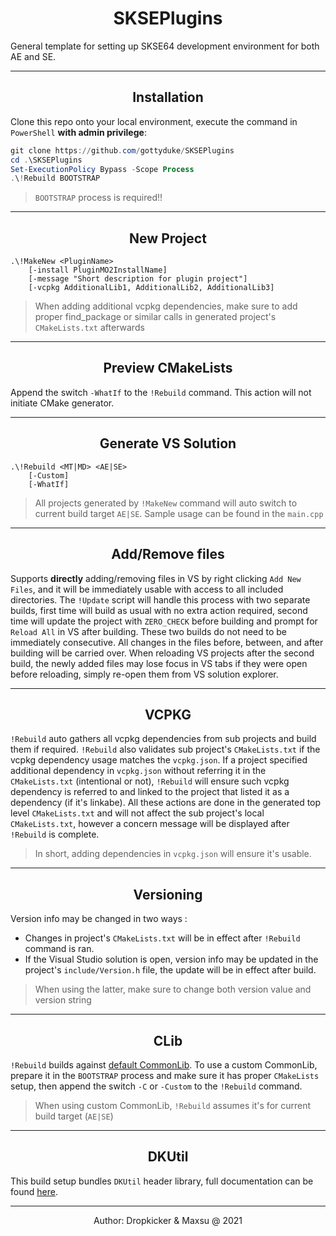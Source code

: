 <h1 align="center">SKSEPlugins</h1>
General template for setting up SKSE64 development environment for both AE and SE. 

---
<h2 align="center">Installation</h2>

Clone this repo onto your local environment, execute the command in `PowerShell` **with admin privilege**:  
```powershell
git clone https://github.com/gottyduke/SKSEPlugins
cd .\SKSEPlugins
Set-ExecutionPolicy Bypass -Scope Process
.\!Rebuild BOOTSTRAP
```  
> `BOOTSTRAP` process is required!!  

---
<h2 align="center">New Project</h2>

```
.\!MakeNew <PluginName> 
    [-install PluginMO2InstallName] 
    [-message "Short description for plugin project"] 
    [-vcpkg AdditionalLib1, AdditionalLib2, AdditionalLib3]
```
> When adding additional vcpkg dependencies, make sure to add proper find_package or similar calls in generated project's `CMakeLists.txt` afterwards  

---
<h2 align="center">Preview CMakeLists</h2>

Append the switch `-WhatIf` to the `!Rebuild` command. This action will not initiate CMake generator.  

---
<h2 align="center">Generate VS Solution</h2>

```
.\!Rebuild <MT|MD> <AE|SE> 
    [-Custom] 
    [-WhatIf]
```
> All projects generated by `!MakeNew` command will auto switch to current build target `AE|SE`. Sample usage can be found in the `main.cpp`  

---
<h2 align="center">Add/Remove files</h2>

Supports **directly** adding/removing files in VS by right clicking `Add New Files`, and it will be immediately usable with access to all included directories. The `!Update` script will handle this process with two separate builds, first time will build as usual with no extra action required, second time will update the project with `ZERO_CHECK` before building and prompt for `Reload All` in VS after building. These two builds do not need to be immediately consecutive. All changes in the files before, between, and after building will be carried over. When reloading VS projects after the second build, the newly added files may lose focus in VS tabs if they were open before reloading, simply re-open them from VS solution explorer.   

---
<h2 align="center">VCPKG</h2>

`!Rebuild` auto gathers all vcpkg dependencies from sub projects and build them if required. `!Rebuild` also validates sub project's `CMakeLists.txt` if the vcpkg dependency usage matches the `vcpkg.json`. If a project specified additional dependency in `vcpkg.json` without referring it in the `CMakeLists.txt` (intentional or not), `!Rebuild` will ensure such vcpkg dependency is referred to and linked to the project that listed it as a dependency (if it's linkabe). All these actions are done in the generated top level `CMakeLists.txt` and will not affect the sub project's local `CMakeLists.txt`, however a concern message will be displayed after `!Rebuild` is complete.  
> In short, adding dependencies in `vcpkg.json` will ensure it's usable. 

---
<h2 align="center">Versioning</h2>

Version info may be changed in two ways :
+ Changes in project's `CMakeLists.txt` will be in effect after `!Rebuild` command is ran. 
+ If the Visual Studio solution is open, version info may be updated in the project's `include/Version.h` file, the update will be in effect after build.
> When using the latter, make sure to change both version value and version string

---
<h2 align="center">CLib</h2>

`!Rebuild` builds against [default CommonLib](https://github.com/Ryan-rsm-McKenzie/CommonLibSSE). To use a custom CommonLib, prepare it in the `BOOTSTRAP` process and make sure it has proper `CMakeLists` setup, then append the switch `-C` or `-Custom` to the `!Rebuild` command.  
> When using custom CommonLib, `!Rebuild` assumes it's for current build target (`AE|SE`)  

---
<h2 align="center">DKUtil</h2>

This build setup bundles `DKUtil` header library, full documentation can be found [here](https://github.com/gottyduke/DKUtil).

---
<p align="center">Author: Dropkicker & Maxsu @ 2021</p>